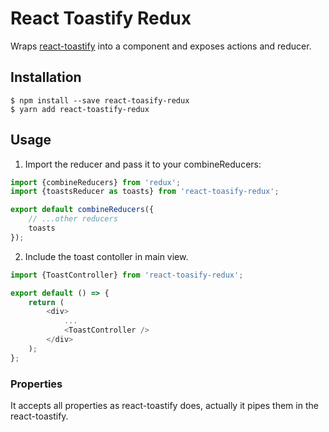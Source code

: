 # React Toastify Redux
Wraps [react-toastify](https://github.com/fkhadra/react-toastify) into a component and exposes actions and reducer.

## Installation
```
$ npm install --save react-toasify-redux
$ yarn add react-toastify-redux
```

## Usage
1. Import the reducer and pass it to your combineReducers:
```javascript
import {combineReducers} from 'redux';
import {toastsReducer as toasts} from 'react-toasify-redux';

export default combineReducers({
    // ...other reducers
    toasts
});
```

2. Include the toast contoller in main view.
```javascript
import {ToastController} from 'react-toasify-redux';

export default () => {
    return (
        <div>
            ...
            <ToastController />
        </div>
    );
};
```

### Properties
It accepts all properties as react-toastify does, actually it pipes them in the react-toastify.
